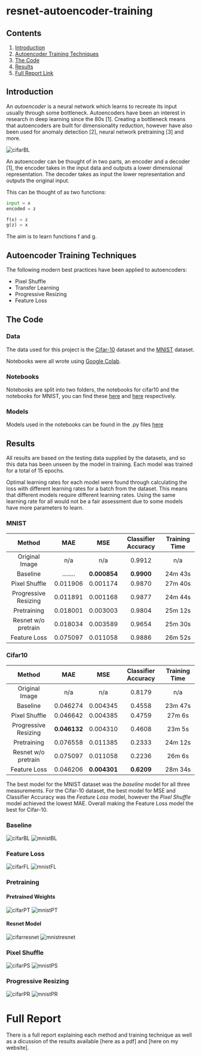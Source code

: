 # resnet-autoencoder-training

## Contents 
1. [Introduction](#Introduction)
2. [Autoencoder Training Techniques](#Autoencoder-Training-Techniques)
3. [The Code](#The-Code)
4. [Results](#Results)
5. [Full Report Link](#Full-Report)

## Introduction
An _autoencoder_ is a neural network which learns to recreate its input usually through some bottleneck. Autoencoders have been an interest in research in deep learning since the 80s [1]. Creating a bottleneck means that autoencoders are built for dimensionality reduction, however have also been used for anomaly detection [2], neural network pretraining [3] and more.

![cifarBL](report/images/nn.svg "A Simple Autoencoder Architecture")

An autoencoder can be thought of in two parts, an encoder and a decoder [1], the encoder takes in the input data and outputs a lower dimensional representation. The decoder takes as input the lower representation and outputs the original input.

This can be thought of as two functions:

```python
input = x
encoded = z

f(x) = z
g(z) = x
```
The aim is to learn functions f and g.

## Autoencoder Training Techniques
The following modern best practices have been applied to autoencoders:
- Pixel Shuffle
- Transfer Learning
- Progressive Resizing
- Feature Loss

## The Code
### Data
The data used for this project is the [Cifar-10](https://www.cs.toronto.edu/~kriz/cifar.html) dataset and the [MNIST](http://yann.lecun.com/exdb/mnist/) dataset.

Notebooks were all wrote using [Google Colab](https://colab.research.google.com/notebooks/welcome.ipynb).

### Notebooks
Notebooks are split into two folders, the notebooks for cifar10 and the notebooks for MNIST, you can find these [here](notebooks/cifar10) and [here](notebooks/mnist) respectively.

### Models
Models used in the notebooks can be found in the .py files [here](resnet_autoencoder_training)

## Results
All results are based on the testing data supplied by the datasets, and so this data has been unseen by the model in training. Each model was trained for a total of 15 epochs.

Optimal learning rates for each model were found through calculating the loss with different learning rates for a batch from the dataset. This means that different models require different learning rates. Using the same learning rate for all would not be a fair assessment due to some models have more parameters to learn.
### MNIST
| Method        | MAE           | MSE   | Classifier Accuracy | Training Time |
| :-----------: |:-------------:| :----:|:-------------------:| :--------:|
| Original Image | n/a | n/a | 0.9912 | n/a |
| Baseline      | ........ | **0.000854** | **0.9900** | 24m 43s |
| Pixel Shuffle | 0.011906 | 0.001174 | 0.9870 | 27m 40s |
| Progressive Resizing | 0.011891 | 0.001168 | 0.9877 | 24m 44s |
| Pretraining | 0.018001 | 0.003003 | 0.9804 | 25m 12s |
| Resnet w/o pretrain | 0.018034 | 0.003589 | 0.9654 | 25m 30s |
| Feature Loss | 0.075097 | 0.011058 | 0.9886 | 26m 52s |

### Cifar10
| Method        | MAE           | MSE   | Classifier Accuracy | Training Time |
| :-----------: |:-------------:| :----:|:-------------------:| :--------:|
| Original Image | n/a | n/a | 0.8179 | n/a |
| Baseline      | 0.046274 | 0.004345 | 0.4558 | 23m 47s |
| Pixel Shuffle | 0.046642 | 0.004385 | 0.4759 | 27m 6s |
| Progressive Resizing | **0.046132** | 0.004310 | 0.4608 | 23m 5s |
| Pretraining | 0.076558 | 0.011385 | 0.2333 | 24m 12s |
| Resnet w/o pretrain | 0.075097 | 0.011058 | 0.2236 | 26m 6s |
| Feature Loss | 0.046206 | **0.004301** | **0.6209** | 28m 34s |

The best model for the MNIST dataset was the _baseline_ model for all three measurements. For the Cifar-10 dataset, the best model for MSE and Classifier Accuracy was the _Feature Loss_ model, however the _Pixel Shuffle_ model achieved the lowest MAE. Overall making the Feature Loss model the best for Cifar-10.

### Baseline
![cifarBL](report/images/cifar10-baseline.png "Cifar10 Baseline Results")
![mnistBL](report/images/MNIST-baseline.png "MNIST Baseline Results")

### Feature Loss
![cifarFL](report/images/cifar10-featureloss.png "Cifar10 Feature Loss Results")
![mnistFL](report/images/MNIST-featureloss.png "MNIST Feature Loss Results")

### Pretraining
#### Pretrained Weights
![cifarPT](report/images/cifar10-pretrained.png "Cifar10 Pretrained Results")
![mnistPT](report/images/MNIST-pretrained.png "MNIST Pretrained Results")

#### Resnet Model
![cifarresnet](report/images/cifar10-pretrained.png "Cifar10 Resnet Results")
![mnistresnet](report/images/MNIST-pretrained.png "MNIST Resnet Results")

### Pixel Shuffle
![cifarPS](report/images/cifar10-pixelshuffle.png "Cifar10 Pixel Shuffle Results")
![mnistPS](report/images/MNIST-pixelshuffle.png "MNIST Pixel Shuffle Results")

### Progressive Resizing
![cifarPR](report/images/cifar10-progresize.png "Cifar10 Progressive Resizing Results")
![mnistPR](report/images/MNIST-progresize.png "MNIST Progressive Resizing Results")

# Full Report
There is a full report explaining each method and training technique as well as a dicussion of the results available [here as a pdf] and [here on my website].
